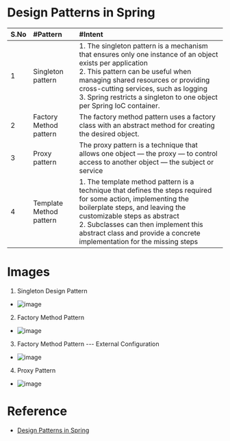 # Design Patterns in Spring
|S.No | #Pattern  | #Intent |
| :--- | :--- | :--- |
|1 | Singleton pattern |1. The singleton pattern is a mechanism that ensures only one instance of an object exists per application <br>2. This pattern can be useful when managing shared resources or providing cross-cutting services, such as logging <br>3. Spring restricts a singleton to one object per Spring IoC container.  |
|2 | Factory Method pattern |The factory method pattern uses a factory class with an abstract method for creating the desired object.  |
|3 | Proxy pattern | The proxy pattern is a technique that allows one object — the proxy — to control access to another object — the subject or service |
|4 | Template Method pattern | 1. The template method pattern is a technique that defines the steps required for some action, implementing the boilerplate steps, and leaving the customizable steps as abstract <br>2. Subclasses can then implement this abstract class and provide a concrete implementation for the missing steps |

# Images
1. Singleton Design Pattern
* ![image](https://user-images.githubusercontent.com/7721150/176998782-29ef6c26-73d7-4580-8e28-88c4e2fd1130.png)
2. Factory Method Pattern
* ![image](https://user-images.githubusercontent.com/7721150/176998917-e6b6de98-273e-41cf-8be2-735bcb923992.png)
3. Factory Method Pattern --- External Configuration
* ![image](https://user-images.githubusercontent.com/7721150/176999029-f7b87482-0441-433c-98c5-ae28af0f833a.png)
4. Proxy Pattern
* ![image](https://user-images.githubusercontent.com/7721150/176999127-531cfe4a-4e63-48b5-845a-ddb4d94e35e1.png)



# Reference
* [Design Patterns in Spring](https://www.baeldung.com/spring-framework-design-patterns)
